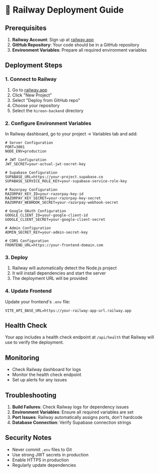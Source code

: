 # 🚀 Railway Deployment Guide

## Prerequisites

1. **Railway Account**: Sign up at [railway.app](https://railway.app)
2. **GitHub Repository**: Your code should be in a GitHub repository
3. **Environment Variables**: Prepare all required environment variables

## Deployment Steps

### 1. Connect to Railway

1. Go to [railway.app](https://railway.app)
2. Click "New Project"
3. Select "Deploy from GitHub repo"
4. Choose your repository
5. Select the `hireon-backend` directory

### 2. Configure Environment Variables

In Railway dashboard, go to your project → Variables tab and add:

```env
# Server Configuration
PORT=3001
NODE_ENV=production

# JWT Configuration
JWT_SECRET=your-actual-jwt-secret-key

# Supabase Configuration
SUPABASE_URL=https://your-project.supabase.co
SUPABASE_SERVICE_ROLE_KEY=your-supabase-service-role-key

# Razorpay Configuration
RAZORPAY_KEY_ID=your-razorpay-key-id
RAZORPAY_KEY_SECRET=your-razorpay-key-secret
RAZORPAY_WEBHOOK_SECRET=your-razorpay-webhook-secret

# Google OAuth Configuration
GOOGLE_CLIENT_ID=your-google-client-id
GOOGLE_CLIENT_SECRET=your-google-client-secret

# Admin Configuration
ADMIN_SECRET_KEY=your-admin-secret-key

# CORS Configuration
FRONTEND_URL=https://your-frontend-domain.com
```

### 3. Deploy

1. Railway will automatically detect the Node.js project
2. It will install dependencies and start the server
3. The deployment URL will be provided

### 4. Update Frontend

Update your frontend's `.env` file:

```env
VITE_API_BASE_URL=https://your-railway-app-url.railway.app
```

## Health Check

Your app includes a health check endpoint at `/api/health` that Railway will use to verify the deployment.

## Monitoring

- Check Railway dashboard for logs
- Monitor the health check endpoint
- Set up alerts for any issues

## Troubleshooting

1. **Build Failures**: Check Railway logs for dependency issues
2. **Environment Variables**: Ensure all required variables are set
3. **Port Issues**: Railway automatically assigns ports, don't hardcode
4. **Database Connection**: Verify Supabase connection strings

## Security Notes

- Never commit `.env` files to Git
- Use strong JWT secrets in production
- Enable HTTPS in production
- Regularly update dependencies 